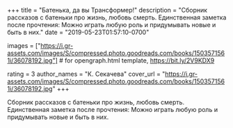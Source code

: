 
+++
title = "Батенька, да вы Трансформер!"
description = "Сборник рассказов с батеньки про жизнь, любовь смерть. Единственная заметка после прочтения: Можно играть любую роль и придумывать новые и быть в них."
date = "2019-05-23T01:57:10-0700"

images = ["https://i.gr-assets.com/images/S/compressed.photo.goodreads.com/books/1503571561i/36078192.jpg"]  # for opengraph.html template, https://bit.ly/2V9KDX9

rating = 3
author_names = "К. Секачева"
cover_url = "https://i.gr-assets.com/images/S/compressed.photo.goodreads.com/books/1503571561i/36078192.jpg"
+++

Сборник рассказов с батеньки про жизнь, любовь смерть. Единственная заметка после прочтения: Можно играть любую роль и придумывать новые и быть в них.

